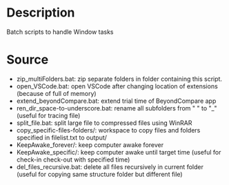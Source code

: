 # Description
Batch scripts to handle Window tasks

# Source
- zip_multiFolders.bat: zip separate folders in folder containing this script.
- open_VSCode.bat: open VSCode after changing location of extensions (because of full of memory)
- extend_beyondCompare.bat: extend trial time of BeyondCompare app
- ren_dir_space-to-underscore.bat: rename all subfolders from " " to "_" (useful for tracing file)
- split_file.bat: split large file to compressed files using WinRAR
- copy_specific-files-folders/: workspace to copy files and folders specified in filelist.txt to output/
- KeepAwake_forever/: keep computer awake forever
- KeepAwake_specific/: keep computer awake until target time (useful for check-in check-out with specified time)
- del_files_recursive.bat: delete all files recursively in current folder (useful for copying same structure folder but different file)